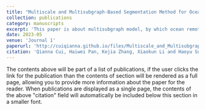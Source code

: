 ```yaml
---
title: "Multiscale and Multisubgraph-Based Segmentation Method for Ocean Remote Sensing Images"
collection: publications
category: manuscripts
excerpt: 'This paper is about multisubgraph model, by which ocean remote sensing images are segmented.'
date: 2023-05
venue: 'Journal 1'
paperurl: 'http://cuiqianna.github.io/files/Multiscale_and_Multisubgraph.pdf'
citation: 'Qianna Cui, Haiwei Pan, Kejia Zhang, Xiaokun Li and Haoyu Sun. (2023). &quot;Multiscale and Multisubgraph-Based Segmentation Method for Ocean Remote Sensing Images.&quot; <i>IEEE Transactions on Geoscience and Remote Sensing</i>. 61.'
---
```


The contents above will be part of a list of publications, if the user clicks the link for the publication than the contents of section will be rendered as a full page, allowing you to provide more information about the paper for the reader. When publications are displayed as a single page, the contents of the above "citation" field will automatically be included below this section in a smaller font.
